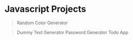 # Javascript Projects

>Random Color Generator

>Dummy Text Generator
>Password Generator
>Todo App

